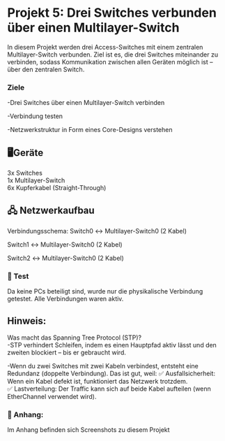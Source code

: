 # Projekt 5: Drei Switches verbunden über einen Multilayer-Switch
In diesem Projekt werden drei Access-Switches mit einem zentralen Multilayer-Switch verbunden. Ziel ist es, die drei Switches miteinander zu verbinden, sodass Kommunikation zwischen allen Geräten möglich ist – über den zentralen Switch.

### Ziele   
-Drei Switches über einen Multilayer-Switch verbinden

-Verbindung testen

-Netzwerkstruktur in Form eines Core-Designs verstehen

## 🖥️Geräte
3x Switches  
1x Multilayer-Switch    
6x Kupferkabel (Straight-Through)


## 🖧 Netzwerkaufbau   
Verbindungsschema:
Switch0 ↔ Multilayer-Switch0 (2 Kabel)

Switch1 ↔ Multilayer-Switch0 (2 Kabel)

Switch2 ↔ Multilayer-Switch0 (2 Kabel)

      

###  🧪 Test
Da keine PCs beteiligt sind, wurde nur die physikalische Verbindung getestet. Alle Verbindungen waren aktiv.

## Hinweis:
Was macht das Spanning Tree Protocol (STP)?              
-STP verhindert Schleifen, indem es einen Hauptpfad aktiv lässt und den zweiten blockiert – bis er gebraucht wird.       

-Wenn du zwei Switches mit zwei Kabeln verbindest, entsteht eine Redundanz (doppelte Verbindung). Das ist gut, weil:   ✅ Ausfallsicherheit: Wenn ein Kabel defekt ist, funktioniert das Netzwerk trotzdem.        
✅ Lastverteilung: Der Traffic kann sich auf beide Kabel aufteilen (wenn EtherChannel verwendet wird).


### 📎 Anhang:
Im Anhang befinden sich Screenshots zu diesem Projekt   
